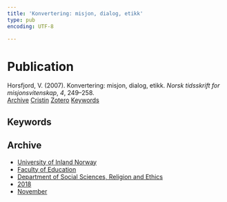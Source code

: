 ```yaml
---
title: 'Konvertering: misjon, dialog, etikk'
type: pub
encoding: UTF-8

---
```

<h1>Publication</h1>
<article id="csl-bib-container-KP5FH586" class="csl-bib-container">
  <div class="csl-bib-body"> <div class="csl-entry">Horsfjord, V. (2007). Konvertering: misjon, dialog, etikk. <i>Norsk tidsskrift for misjonsvitenskap</i>, <i>4</i>, 249–258.</div> </div>
  <div class="csl-bib-buttons">
    <a href="#taxonomy-article-KP5FH586" alt="archive" class="csl-bib-button">Archive</a>
    <a href="https://app.cristin.no/results/show.jsf?id=1626811" alt="Cristin" class="csl-bib-button">Cristin</a>
    <a href="http://zotero.org/groups/5881554/items/KP5FH586" alt="Zotero" class="csl-bib-button">Zotero</a>
    <a href="#keywords-article-KP5FH586" alt="keywords" class="csl-bib-button">Keywords</a>
  </div>
  <div id="csl-bib-meta-container-KP5FH586"></div>
</article>
<div id="csl-bib-meta-KP5FH586" class="csl-bib-meta">
  <article id="keywords-article-KP5FH586" class="keywords-article">
    <h1>Keywords</h1>
    
  </article>
  <article id="taxonomy-article-KP5FH586" class="taxonomy-article">
    <h1>Archive</h1>
    <ul>
      <li>
        <a href="/en/archive/?key=3DCRN523">University of Inland Norway</a>
      </li>
      <li>
        <a href="/en/archive/?key=WYNZA47F">Faculty of Education</a>
      </li>
      <li>
        <a href="/en/archive/?key=XY7UYWKQ">Department of Social Sciences, Religion and Ethics</a>
      </li>
      <li>
        <a href="/en/archive/?key=9MEWKPK8">2018</a>
      </li>
      <li>
        <a href="/en/archive/?key=4PGDXREK">November</a>
      </li>
    </ul>
  </article>
</div>
